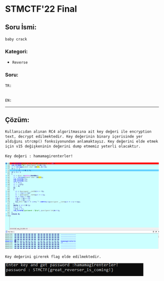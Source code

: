 # STMCTF'22 Final

## Soru İsmi:

`baby crack`

### Kategori:
- `Reverse`

### Soru:
```
TR:


EN:

```

---

## Çözüm:
```
Kullanıcıdan alınan RC4 algoritmasına ait key değeri ile encryption text, decrypt edilmektedir. Key değerinin binary içerisinde yer aldığını strcmp() fonksiyonundan anlamaktayız. Key değerini elde etmek için v15 değişkeninin değerini dump etmemiz yeterli olacaktır.

Key değeri : hamamagirenterler!
```
![Image](solution/1.png)

```
Key değerini girerek flag elde edilmektedir.
```
![Image](solution/2.png)
